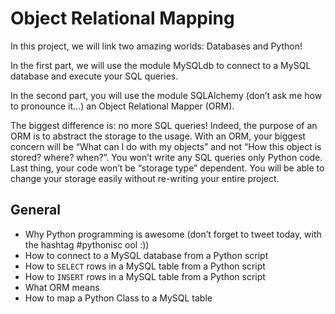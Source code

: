 # Object Relational Mapping

In this project, we will link two amazing worlds: Databases and Python!

In the first part, we will use the module MySQLdb to connect to a MySQL database and execute your SQL queries.

In the second part, you will use the module SQLAlchemy (don’t ask me how to pronounce it…) an Object Relational Mapper (ORM).

The biggest difference is: no more SQL queries! Indeed, the purpose of an ORM is to abstract the storage to the usage. With an ORM, your biggest concern will be “What can I do with my objects” and not “How this object is stored? where? when?”. You won’t write any SQL queries only Python code. Last thing, your code won’t be “storage type” dependent. You will be able to change your storage easily without re-writing your entire project.

## General
* Why Python programming is awesome (don’t forget to tweet today, with the hashtag #pythonisc  ool :))
* How to connect to a MySQL database from a Python script
* How to ```SELECT``` rows in a MySQL table from a Python script
* How to ```INSERT``` rows in a MySQL table from a Python script
* What ORM means
* How to map a Python Class to a MySQL table
